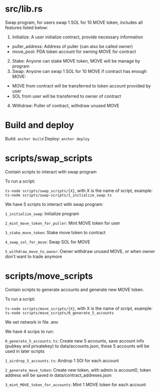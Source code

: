 # src/lib.rs
Swap program, for users swap 1 SOL for 10 MOVE token, includes all features listed below:
1. Initialize: A user initialize contract, provide necessary information
- puller_address: Address of puller (can also be called owner)
- move_pool: PDA token account for owning MOVE for contract
2. Stake: Anyone can stake MOVE token, MOVE will be manage by program
3. Swap: Anyone can swap 1 SOL for 10 MOVE if contract has enough MOVE:
- MOVE from contract will be transferred to token account provided by user
- SOL from user will be transferred to owner of contract
4. Withdraw: Puller of contract, withdraw unused MOVE

# Build and deploy
Build:
```anchor build```
Deploy:
```anchor deploy```

# scripts/swap_scripts
Contain scripts to interact with swap program

To run a script:

```ts-node scripts/swap_scripts/{X}```, with X is the name of script, example:
```ts-node scripts/swap-scripts/1_initialize_swap.ts```

We have 5 scripts to interact with swap program:

`1_initialize_swap`: Initialize program

`2_mint_move_token_for_puller`: Mint MOVE token for user

`3_stake_move_token`: Stake move token to contract

`4_swap_sol_for_move`: Swap SOL for MOVE

`5_withdraw_move_to_owner`: Owner withdraw unused MOVE, or when owner don't want to trade anymore
# scripts/move_scripts
Contain scripts to generate accounts and generate new MOVE token.

To run a script:

``ts-node scripts/move_scripts/{X}``, with X is the name of script, example:
``ts-node scripts/move_scripts/0_generate_5_accounts``

We set network in file .env

We have 4 scrips to run:

`0_generate_5_accounts.ts`: Create new 5 accounts, save account info (pubkey and privatekey) to data/accounts.json, these 5 accounts will be used in later scripts

`1_airdrop_5_accounts.ts`: Airdrop 1 SOl for each account

`2_generate_move_token`: Create new token, with admin is account0, token address will be saved in data/contract_addreses.json

`3_mint_MOVE_token_for_accounts`: Mint 1 MOVE token for each account
